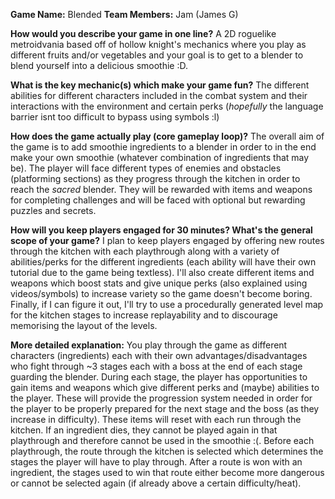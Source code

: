 **Game Name:** Blended
**Team Members:** Jam (James G)

**How would you describe your game in one line?**
A 2D roguelike metroidvania based off of hollow knight's mechanics where you play as different fruits and/or vegetables and your goal is to get to a blender to blend yourself into a delicious smoothie :D.

**What is the key mechanic(s) which make your game fun?**
The different abilities for different characters included in the combat system and their interactions with the environment and certain perks (*hopefully* the language barrier isnt too difficult to bypass using symbols :l)

**How does the game actually play (core gameplay loop)?**
The overall aim of the game is to add smoothie ingredients to a blender in order to in the end make your own smoothie (whatever combination of ingredients that may be). The player will face different types of enemies
and obstacles (platforming sections) as they progress through the kitchen in order to reach the *sacred* blender. They will be rewarded with items and weapons for completing challenges and will be faced with optional
but rewarding puzzles and secrets.

**How will you keep players engaged for 30 minutes? What's the general scope of your game?**
I plan to keep players engaged by offering new routes through the kitchen with each playthrough along with a variety of abilities/perks for the different ingredients (each ability will have their own tutorial due to
the game being textless). I'll also create different items and weapons which boost stats and give unique perks (also explained using videos/symbols) to increase variety so the game doesn't become boring.
Finally, if I can figure it out, I'll try to use a procedurally generated level map for the kitchen stages to increase replayability and to discourage memorising the layout of the levels.

**More detailed explanation:**
You play through the game as different characters (ingredients) each with their own advantages/disadvantages who fight through ~3 stages each with a boss at the end of each stage guarding the blender.
During each stage, the player has opportunities to gain items and weapons which give different perks and (maybe) abilities to the player. These will provide the progression system needed in order for the player to be
properly prepared for the next stage and the boss (as they increase in difficulty). These items will reset with each run through the kitchen. If an ingredient dies, they cannot be played again in that playthrough and
therefore cannot be used in the smoothie :(. Before each playthrough, the route through the kitchen is selected which determines the stages the player will have to play through. After a route is won with an ingredient,
the stages used to win that route either become more dangerous or cannot be selected again (if already above a certain difficulty/heat).
